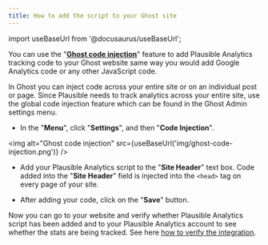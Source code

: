 ```yaml
---
title: How to add the script to your Ghost site
---
```


import useBaseUrl from '@docusaurus/useBaseUrl';

You can use the "**[Ghost code injection](https://ghost.org/integrations/plausible/)**" feature to add Plausible Analytics tracking code to your Ghost website same way you would add Google Analytics code or any other JavaScript code. 

In Ghost you can inject code across your entire site or on an individual post or page. Since Plausible needs to track analytics across your entire site, use the global code injection feature which can be found in the Ghost Admin settings menu.

* In the "**Menu**", click "**Settings**", and then "**Code Injection**".

<img alt="Ghost code injection" src={useBaseUrl('img/ghost-code-injection.png')} />

* Add your Plausible Analytics script to the "**Site Header**" text box. Code added into the "**Site Header**" field is injected into the `<head>` tag on every page of your site.

* After adding your code, click on the "**Save**" button.

Now you can go to your website and verify whether Plausible Analytics script has been added and to your Plausible Analytics account to see whether the stats are being tracked. See here [how to verify the integration](troubleshoot-integration.md).
